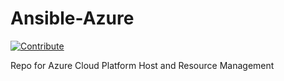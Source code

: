 # Ansible-Azure
[![Contribute](https://www.eclipse.org/che/contribute.svg)](https://devspaces.apps.hypershift.shadowman.dev/#https://github.com/shadowman-lab/Ansible-Azure)

Repo for Azure Cloud Platform Host and Resource Management
